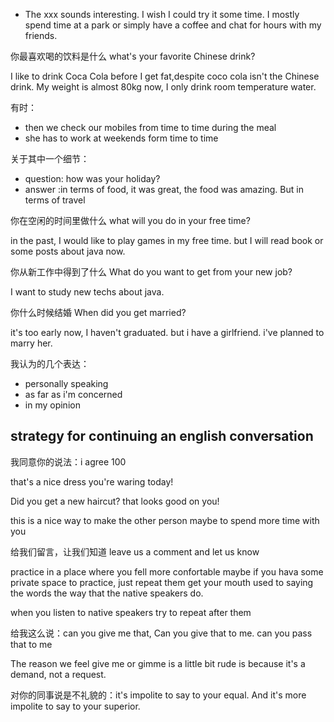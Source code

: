 - The xxx sounds interesting. I wish I could try it some time. I mostly spend time at a park or simply have a coffee and chat for hours with my friends.

你最喜欢喝的饮料是什么 what's your favorite Chinese drink?

I like to drink Coca Cola before I get fat,despite coco cola isn't the Chinese drink. My weight is almost 80kg now,  I only drink room temperature water. 

有时：

- then we check our mobiles from time to time during the meal
- she has to work at weekends form time to time 

关于其中一个细节：

- question: how was your holiday? 
- answer :in terms of food, it was great, the food was amazing. But in terms of travel

你在空闲的时间里做什么 what will you do in your free time?

in the past, I would like to play games in my free time. but I will read book or some posts about java now.

你从新工作中得到了什么 What do you want to get from your new job?

I want to study new techs about java. 

你什么时候结婚 When did you get married?

it's too early now, I haven't graduated. but i have a girlfriend. i've planned to marry her.

我认为的几个表达：

- personally speaking
- as far as i'm concerned 
- in my opinion 

## strategy for continuing an english conversation

我同意你的说法：i agree 100

that's a nice dress you're waring today!

Did you get a new haircut? that looks good on you!

this is a nice way to make the other person maybe to spend more time with you 

给我们留言，让我们知道 leave us a comment and let us know

practice in a place where you fell more confortable maybe if you hava some private space to practice, just repeat them get your mouth used to saying the words the way that the native speakers do.

when you listen to native speakers try to repeat after them



给我这么说：can you give me that, Can you give that to me. can you pass that to me

The reason we feel give me or gimme is a little bit rude is because it's a demand, not a request.

对你的同事说是不礼貌的：it's impolite to say to your equal. And it's more impolite to say to your superior.
